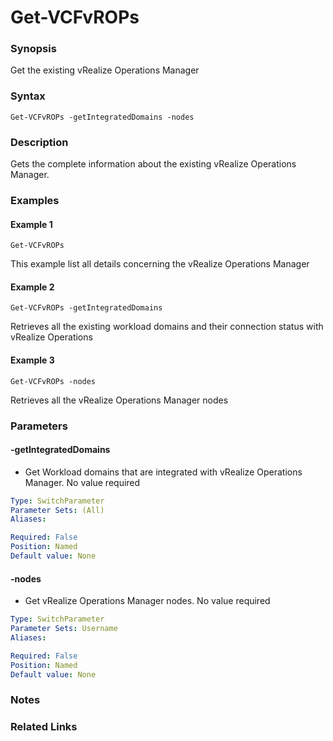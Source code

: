 # Get-VCFvROPs

### Synopsis
Get the existing vRealize Operations Manager

### Syntax
```
Get-VCFvROPs -getIntegratedDomains -nodes
```

### Description
Gets the complete information about the existing vRealize Operations Manager.

### Examples
#### Example 1
```
Get-VCFvROPs
```
This example list all details concerning the vRealize Operations Manager

#### Example 2
```
Get-VCFvROPs -getIntegratedDomains
```
Retrieves all the existing workload domains and their connection status with vRealize Operations

#### Example 3
```
Get-VCFvROPs -nodes
```
Retrieves all the vRealize Operations Manager nodes

### Parameters

#### -getIntegratedDomains
- Get Workload domains that are integrated with vRealize Operations Manager. No value required

```yaml
Type: SwitchParameter
Parameter Sets: (All)
Aliases:

Required: False
Position: Named
Default value: None
```

#### -nodes
- Get vRealize Operations Manager nodes. No value required

```yaml
Type: SwitchParameter
Parameter Sets: Username
Aliases:

Required: False
Position: Named
Default value: None
```

### Notes

### Related Links
